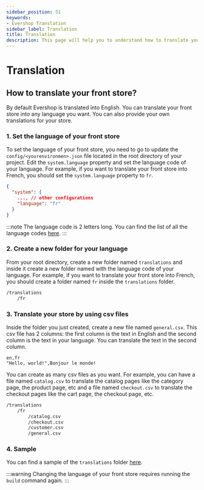 ```yaml
---
sidebar_position: 51
keywords:
- Evershop Translation
sidebar_label: Translation
title: Translation
description: This page will help you to understand how to translate your Evershop app. How to make your theme translatable.
---
```


# Translation

## How to translate your front store?

By default Evershop is translated into English. You can translate your front store into any language you want. You can also provide your own translations for your store.

### 1. Set the language of your front store

To set the language of your front store, you need to go to update the `config/<yourenvironmen>.json` file located in the root directory of your project. Edit the `system.language` property and set the language code of your language. For example, if you want to translate your front store into French, you should set the `system.language` property to `fr`.

```json
{
  "system": {
    ..., // other configurations
    "language": "fr"
  }
}
```

:::note
The language code is 2 letters long. You can find the list of all the language codes [here](https://en.wikipedia.org/wiki/List_of_ISO_639-1_codes).
:::

### 2. Create a new folder for your language

From your root directory, create a new folder named `translations` and inside it create a new folder named with the language code of your language. For example, if you want to translate your front store into French, you should create a folder named `fr` inside the `translations` folder.

```bash
/translations
    /fr
```

### 3. Translate your store by using csv files

Inside the folder you just created, create a new file named `general.csv`. This csv file has 2 columns: the first column is the text in English and the second column is the text in your language. You can translate the text in the second column.

```csv
en,fr
"Hello, world!",Bonjour le monde!
```

You can create as many csv files as you want. For example, you can have a file named `catalog.csv` to translate the catalog pages like the category page, the product page, etc and a file named `checkout.csv` to translate the checkout pages like the cart page, the checkout page, etc.

```bash
/translations
    /fr
        /catalog.csv
        /checkout.csv
        /customer.csv
        /general.csv
```

### 4. Sample

You can find a sample of the `translations` folder [here](https://github.com/evershopcommerce/evershop/tree/main/translations).

:::warning
Changing the language of your front store requires running the `build` command again.
:::